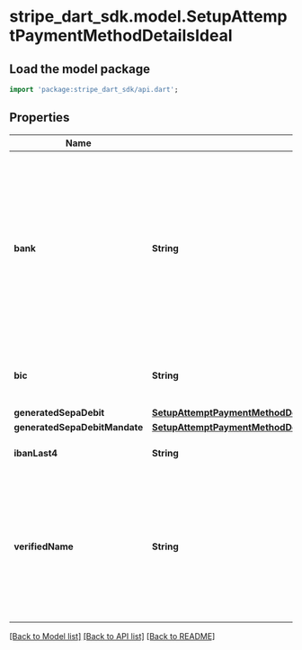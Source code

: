 # stripe_dart_sdk.model.SetupAttemptPaymentMethodDetailsIdeal

## Load the model package
```dart
import 'package:stripe_dart_sdk/api.dart';
```

## Properties
Name | Type | Description | Notes
------------ | ------------- | ------------- | -------------
**bank** | **String** | The customer's bank. Can be one of `abn_amro`, `asn_bank`, `bunq`, `buut`, `handelsbanken`, `ing`, `knab`, `moneyou`, `n26`, `nn`, `rabobank`, `regiobank`, `revolut`, `sns_bank`, `triodos_bank`, `van_lanschot`, or `yoursafe`. | [optional] 
**bic** | **String** | The Bank Identifier Code of the customer's bank. | [optional] 
**generatedSepaDebit** | [**SetupAttemptPaymentMethodDetailsBancontactGeneratedSepaDebit**](SetupAttemptPaymentMethodDetailsBancontactGeneratedSepaDebit.md) |  | [optional] 
**generatedSepaDebitMandate** | [**SetupAttemptPaymentMethodDetailsBancontactGeneratedSepaDebitMandate**](SetupAttemptPaymentMethodDetailsBancontactGeneratedSepaDebitMandate.md) |  | [optional] 
**ibanLast4** | **String** | Last four characters of the IBAN. | [optional] 
**verifiedName** | **String** | Owner's verified full name. Values are verified or provided by iDEAL directly (if supported) at the time of authorization or settlement. They cannot be set or mutated. | [optional] 

[[Back to Model list]](../README.md#documentation-for-models) [[Back to API list]](../README.md#documentation-for-api-endpoints) [[Back to README]](../README.md)


